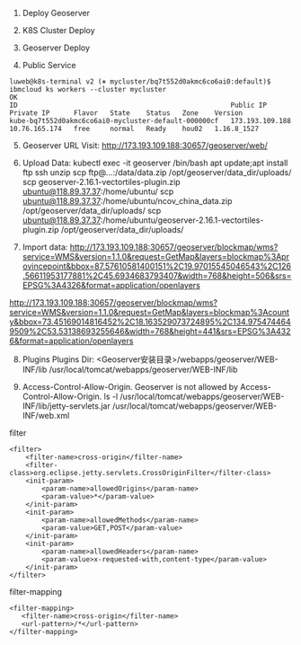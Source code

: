 1. Deploy Geoserver
       
2. K8S Cluster Deploy
                     
              
3. Geoserver Deploy
                     
              
4. Public Service
```
luweb@k8s-terminal v2 (⎈ mycluster/bq7t552d0akmc6co6ai0:default)$ ibmcloud ks workers --cluster mycluster
OK
ID                                                     Public IP         Private IP      Flavor   State    Status   Zone    Version   
kube-bq7t552d0akmc6co6ai0-mycluster-default-000000cf   173.193.109.188   10.76.165.174   free     normal   Ready    hou02   1.16.8_1527 
```

5. Geoserver URL Visit:
http://173.193.109.188:30657/geoserver/web/


6. Upload Data:
kubectl exec -it geoserver /bin/bash
apt update;apt install ftp ssh unzip
scp ftp@*.*.*.*:/data/data.zip /opt/geoserver/data_dir/uploads/
scp geoserver-2.16.1-vectortiles-plugin.zip ubuntu@118.89.37.37:/home/ubuntu/
scp ubuntu@118.89.37.37:/home/ubuntu/ncov_china_data.zip /opt/geoserver/data_dir/uploads/
scp ubuntu@118.89.37.37:/home/ubuntu/geoserver-2.16.1-vectortiles-plugin.zip /opt/geoserver/data_dir/uploads/

7. Import data:
http://173.193.109.188:30657/geoserver/blockmap/wms?service=WMS&version=1.1.0&request=GetMap&layers=blockmap%3Aprovincepoint&bbox=87.57610581400151%2C19.97015545046543%2C126.56611953177881%2C45.6934683793407&width=768&height=506&srs=EPSG%3A4326&format=application/openlayers

http://173.193.109.188:30657/geoserver/blockmap/wms?service=WMS&version=1.1.0&request=GetMap&layers=blockmap%3Acounty&bbox=73.45169014816452%2C18.163529073724895%2C134.9754744649509%2C53.53138693255646&width=768&height=441&srs=EPSG%3A4326&format=application/openlayers


8. Plugins
Plugins Dir: <Geoserver安装目录>/webapps/geoserver/WEB-INF/lib
/usr/local/tomcat/webapps/geoserver/WEB-INF/lib


9. Access-Control-Allow-Origin.
Geoserver is not allowed by Access-Control-Allow-Origin.
ls -l /usr/local/tomcat/webapps/geoserver/WEB-INF/lib/jetty-servlets.jar
/usr/local/tomcat/webapps/geoserver/WEB-INF/web.xml

filter
```
<filter>
    <filter-name>cross-origin</filter-name>
    <filter-class>org.eclipse.jetty.servlets.CrossOriginFilter</filter-class>
    <init-param>
        <param-name>allowedOrigins</param-name>
        <param-value>*</param-value>
    </init-param>
    <init-param>
        <param-name>allowedMethods</param-name>
        <param-value>GET,POST</param-value>
    </init-param>
    <init-param>
        <param-name>allowedHeaders</param-name>
        <param-value>x-requested-with,content-type</param-value>
    </init-param>
</filter>
```

filter-mapping
```
<filter-mapping>
   <filter-name>cross-origin</filter-name>
   <url-pattern>/*</url-pattern>
</filter-mapping>
```